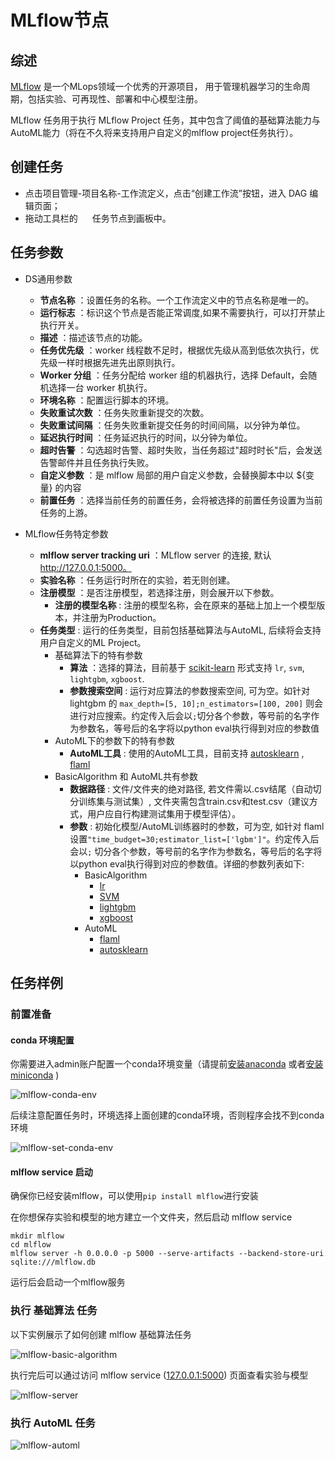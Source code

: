 # MLflow节点

## 综述

[MLflow](https://mlflow.org) 是一个MLops领域一个优秀的开源项目， 用于管理机器学习的生命周期，包括实验、可再现性、部署和中心模型注册。

MLflow 任务用于执行 MLflow Project 任务，其中包含了阈值的基础算法能力与AutoML能力（将在不久将来支持用户自定义的mlflow project任务执行）。

## 创建任务

- 点击项目管理-项目名称-工作流定义，点击“创建工作流”按钮，进入 DAG 编辑页面；
- 拖动工具栏的 <img src="/img/tasks/icons/mlflow.png" width="15"/> 任务节点到画板中。

## 任务参数

- DS通用参数
    - **节点名称** ：设置任务的名称。一个工作流定义中的节点名称是唯一的。
    - **运行标志** ：标识这个节点是否能正常调度,如果不需要执行，可以打开禁止执行开关。
    - **描述** ：描述该节点的功能。
    - **任务优先级** ：worker 线程数不足时，根据优先级从高到低依次执行，优先级一样时根据先进先出原则执行。
    - **Worker 分组** ：任务分配给 worker 组的机器执行，选择 Default，会随机选择一台 worker 机执行。
    - **环境名称** ：配置运行脚本的环境。
    - **失败重试次数** ：任务失败重新提交的次数。
    - **失败重试间隔** ：任务失败重新提交任务的时间间隔，以分钟为单位。
    - **延迟执行时间** ：任务延迟执行的时间，以分钟为单位。
    - **超时告警** ：勾选超时告警、超时失败，当任务超过"超时时长"后，会发送告警邮件并且任务执行失败。
    - **自定义参数** ：是 mlflow 局部的用户自定义参数，会替换脚本中以 ${变量} 的内容
    - **前置任务** ：选择当前任务的前置任务，会将被选择的前置任务设置为当前任务的上游。

- MLflow任务特定参数
    - **mlflow server tracking uri** ：MLflow server 的连接, 默认 http://127.0.0.1:5000。
    - **实验名称** ：任务运行时所在的实验，若无则创建。
    - **注册模型** ：是否注册模型，若选择注册，则会展开以下参数。
        - **注册的模型名称** : 注册的模型名称，会在原来的基础上加上一个模型版本，并注册为Production。
    - **任务类型** : 运行的任务类型，目前包括基础算法与AutoML, 后续将会支持用户自定义的ML Project。
        - 基础算法下的特有参数
            - **算法** ：选择的算法，目前基于 [scikit-learn](https://scikit-learn.org/) 形式支持 `lr`, `svm`, `lightgbm`, `xgboost`.
            - **参数搜索空间** : 运行对应算法的参数搜索空间, 可为空。如针对lightgbm 的 `max_depth=[5, 10];n_estimators=[100, 200]`
              则会进行对应搜索。约定传入后会以`;`切分各个参数，等号前的名字作为参数名，等号后的名字将以python eval执行得到对应的参数值
        - AutoML下的参数下的特有参数
            - **AutoML工具** : 使用的AutoML工具，目前支持 [autosklearn](https://github.com/automl/auto-sklearn)
              , [flaml](https://github.com/microsoft/FLAML)
        - BasicAlgorithm 和 AutoML共有参数
            - **数据路径** : 文件/文件夹的绝对路径, 若文件需以.csv结尾（自动切分训练集与测试集）, 文件夹需包含train.csv和test.csv（建议方式，用户应自行构建测试集用于模型评估）。
            - **参数** : 初始化模型/AutoML训练器时的参数，可为空, 如针对 flaml 设置`"time_budget=30;estimator_list=['lgbm']"`。约定传入后会以`;`
              切分各个参数，等号前的名字作为参数名，等号后的名字将以python eval执行得到对应的参数值。详细的参数列表如下:
                - BasicAlgorithm
                    - [lr](https://scikit-learn.org/stable/modules/generated/sklearn.linear_model.LogisticRegression.html#sklearn.linear_model.LogisticRegression)
                    - [SVM](https://scikit-learn.org/stable/modules/generated/sklearn.svm.SVC.html?highlight=svc#sklearn.svm.SVC)
                    - [lightgbm](https://lightgbm.readthedocs.io/en/latest/pythonapi/lightgbm.LGBMClassifier.html#lightgbm.LGBMClassifier)
                    - [xgboost](https://xgboost.readthedocs.io/en/stable/python/python_api.html#xgboost.XGBClassifier)
                - AutoML
                    - [flaml](https://microsoft.github.io/FLAML/docs/reference/automl#automl-objects)
                    - [autosklearn](https://automl.github.io/auto-sklearn/master/api.html)

## 任务样例

### 前置准备

#### conda 环境配置

你需要进入admin账户配置一个conda环境变量（请提前[安装anaconda](https://docs.continuum.io/anaconda/install/)
或者[安装miniconda](https://docs.conda.io/en/latest/miniconda.html#installing) )

![mlflow-conda-env](/img/tasks/demo/mlflow-conda-env.png)

后续注意配置任务时，环境选择上面创建的conda环境，否则程序会找不到conda环境

![mlflow-set-conda-env](/img/tasks/demo/mlflow-set-conda-env.png)

#### mlflow service 启动

确保你已经安装mlflow，可以使用`pip install mlflow`进行安装

在你想保存实验和模型的地方建立一个文件夹，然后启动 mlflow service

```
mkdir mlflow
cd mlflow
mlflow server -h 0.0.0.0 -p 5000 --serve-artifacts --backend-store-uri sqlite:///mlflow.db
```

运行后会启动一个mlflow服务

### 执行 基础算法 任务

以下实例展示了如何创建 mlflow 基础算法任务

![mlflow-basic-algorithm](/img/tasks/demo/mlflow-basic-algorithm.png)

执行完后可以通过访问 mlflow service ([127.0.0.1:5000](127.0.0.1:5000)) 页面查看实验与模型

![mlflow-server](/img/tasks/demo/mlflow-erver.png)

### 执行 AutoML 任务

![mlflow-automl](/img/tasks/demo/mlflow-automl.png)
